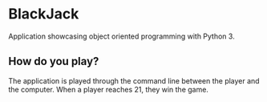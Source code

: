 # BlackJack
Application showcasing object oriented programming with Python 3.

## How do you play?
The application is played through the command line between the player and the computer. When a player reaches 21, they win the game.
